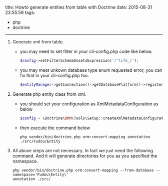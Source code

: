 title: Howto generate entities from table with Doctrine
date: 2015-08-31 23:55:59
tags:
- php
- doctrine
---

1. Generate xml from table.
   
   - you may need to set filter in your cli-config.php code like below.
     
     ``` php
     $config->setFilterSchemaAssetsExpression('/^life_/');
     ```
   - you may meet unkown database type enum requested error, you can fix that in your cli-config.php too.
     
     ``` php
     $entityManager->getConnection()->getDatabasePlatform()->registerDoctrineTypeMapping('enum', 'string');
     ```
<!--more-->
2. Generate php entity class from xml.
   
   - you should set your configuration as XmlMetadataConfiguration as below
     
     ``` php
     $config = \Doctrine\ORM\Tools\Setup::createXmlMetadataConfiguration($entitesPath, $dev);
     ```
   - then execute the command below
     
     ``` shell
     php vendor/bin/doctrine.php orm:convert-mapping annotation  ./src/Fudou/Entity
     ```
3. All above steps are not necessary. In fact we just need the following command. And it will generate directories for you as you specified the namespace.
   ``` shell
   php vendor/bin/doctrine.php orm:convert-mapping --from-database --namespace='Fudou\Entity\' 
   annotation ./src/
   ```

